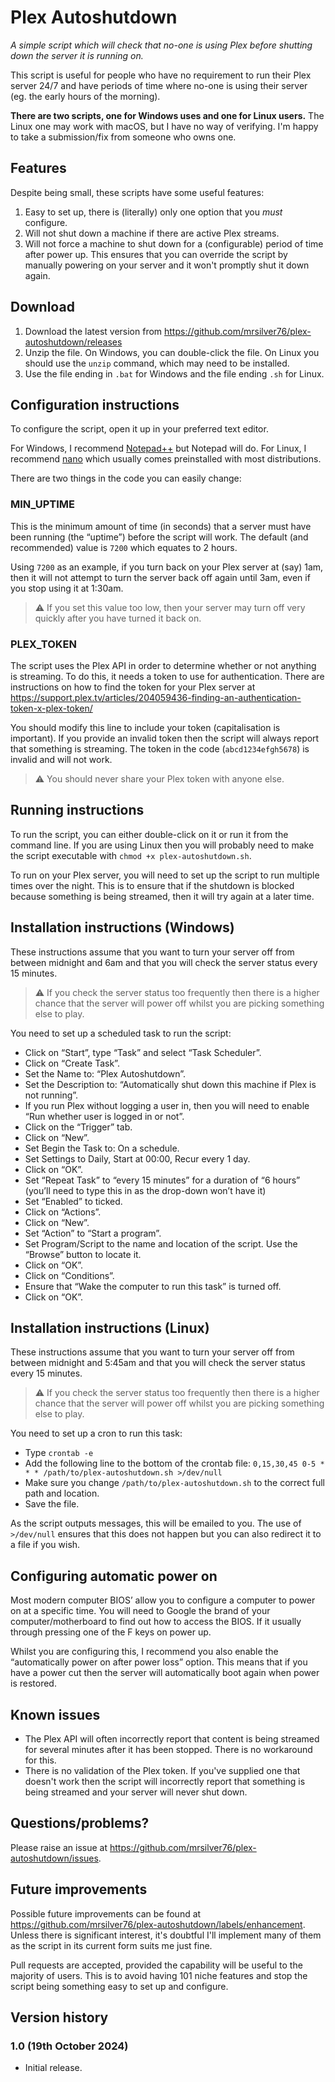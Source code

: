 # Plex Autoshutdown

*A simple script which will check that no-one is using Plex before shutting down the server it is running on.*

This script is useful for people who have no requirement to run their Plex server 24/7 and have periods of time where no-one is using their server (eg. the early hours of the morning).

**There are two scripts, one for Windows uses and one for Linux users.** The Linux one may work with macOS, but I have no way of verifying. I'm happy to take a submission/fix from someone who owns one. 

## Features

Despite being small, these scripts have some useful features:

1. Easy to set up, there is (literally) only one option that you *must* configure.
2. Will not shut down a machine if there are active Plex streams.
3. Will not force a machine to shut down for a (configurable) period of time after power up. This ensures that you can override the script by manually powering on your server and it won't promptly shut it down again.

## Download

1. Download the latest version from https://github.com/mrsilver76/plex-autoshutdown/releases
2. Unzip the file. On Windows, you can double-click the file. On Linux you should use the `unzip` command, which may need to be installed.
3. Use the file ending in `.bat` for Windows and the file ending `.sh` for Linux.

## Configuration instructions

To configure the script, open it up in your preferred text editor.

For Windows, I recommend [Notepad++](https://notepad-plus-plus.org/) but Notepad will do. For Linux, I recommend [nano](https://www.nano-editor.org/) which usually comes preinstalled with most distributions.

There are two things in the code you can easily change:

### MIN_UPTIME

This is the minimum amount of time (in seconds) that a server must have been running (the “uptime”) before the script will work. The default (and recommended) value is `7200` which equates to 2 hours.

Using `7200` as an example, if you turn back on your Plex server at (say) 1am, then it will not attempt to turn the server back off again until 3am, even if you stop using it at 1:30am.

> :warning: If you set this value too low, then your server may turn off very quickly after you have turned it back on.

### PLEX_TOKEN

The script uses the Plex API in order to determine whether or not anything is streaming. To do this, it needs a token to use for authentication. There are instructions on how to find the token for your Plex server at https://support.plex.tv/articles/204059436-finding-an-authentication-token-x-plex-token/

You should modify this line to include your token (capitalisation is important). If you provide an invalid token then the script will always report that something is streaming. The token in the code (`abcd1234efgh5678`) is invalid and will not work.

> :warning: You should never share your Plex token with anyone else.

## Running instructions

To run the script, you can either double-click on it or run it from the command line. If you are using Linux then you will probably need to make the script executable with `chmod +x plex-autoshutdown.sh`.

To run on your Plex server, you will need to set up the script to run multiple times over the night. This is to ensure that if the shutdown is blocked because something is being streamed, then it will try again at a later time.

## Installation instructions (Windows)

These instructions assume that you want to turn your server off from between midnight and 6am and that you will check the server status every 15 minutes.

> :warning: If you check the server status too frequently then there is a higher chance that the server will power off whilst you are picking something else to play.

You need to set up a scheduled task to run the script:

- Click on “Start”, type “Task” and select “Task Scheduler”.
- Click on “Create Task”.
- Set the Name to: “Plex Autoshutdown”.
- Set the Description to: “Automatically shut down this machine if Plex is not running”.
- If you run Plex without logging a user in, then you will need to enable “Run whether user is logged in or not”.
- Click on the “Trigger” tab.
- Click on “New”.
- Set Begin the Task to: On a schedule.
- Set Settings to Daily, Start at 00:00, Recur every 1 day.
- Click on “OK”.
- Set “Repeat Task” to “every 15 minutes” for a duration of “6 hours” (you’ll need to type this in as the drop-down won’t have it)
- Set “Enabled” to ticked.
- Click on “Actions”.
- Click on “New”.
- Set “Action” to “Start a program”.
- Set Program/Script to the name and location of the script. Use the “Browse” button to locate it.
- Click on “OK”.
- Click on “Conditions”.
- Ensure that “Wake the computer to run this task” is turned off.
- Click on “OK”.

## Installation instructions (Linux)

These instructions assume that you want to turn your server off from between midnight and 5:45am and that you will check the server status every 15 minutes.

> :warning: If you check the server status too frequently then there is a higher chance that the server will power off whilst you are picking something else to play.

You need to set up a cron to run this task:

- Type `crontab -e`
- Add the following line to the bottom of the crontab file: `0,15,30,45 0-5 * * * /path/to/plex-autoshutdown.sh >/dev/null`
- Make sure you change `/path/to/plex-autoshutdown.sh` to the correct full path and location.
- Save the file.

As the script outputs messages, this will be emailed to you. The use of `>/dev/null` ensures that this does not happen but you can also redirect it to a file if you wish.

## Configuring automatic power on

Most modern computer BIOS’ allow you to configure a computer to power on at a specific time. You will need to Google the brand of your computer/motherboard to find out how to access the BIOS. If it usually through pressing one of the F keys on power up.

Whilst you are configuring this, I recommend you also enable the “automatically power on after power loss” option. This means that if you have a power cut then the server will automatically boot again when power is restored.

## Known issues

- The Plex API will often incorrectly report that content is being streamed for several minutes after it has been stopped. There is no workaround for this.
- There is no validation of the Plex token. If you've supplied one that doesn't work then the script will incorrectly report that something is being streamed and your server will never shut down.

## Questions/problems?

Please raise an issue at https://github.com/mrsilver76/plex-autoshutdown/issues.

## Future improvements

Possible future improvements can be found at https://github.com/mrsilver76/plex-autoshutdown/labels/enhancement. Unless there is significant interest, it's doubtful I'll implement many of them as the script in its current form suits me just fine.

Pull requests are accepted, provided the capability will be useful to the majority of users. This is to avoid having 101 niche features and stop the script being something easy to set up and configure.

## Version history

### 1.0 (19th October 2024)
- Initial release.
